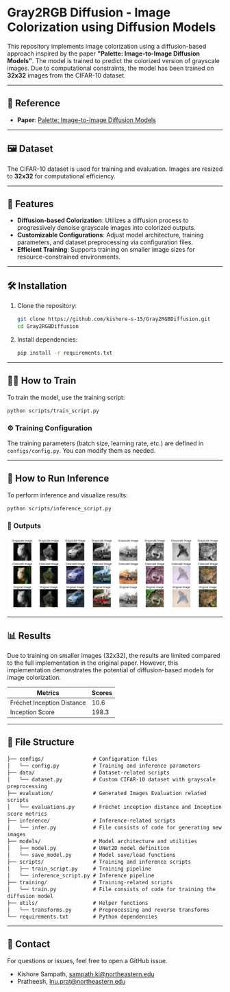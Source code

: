 # Gray2RGB Diffusion - Image Colorization using Diffusion Models

This repository implements image colorization using a diffusion-based approach inspired by the paper **"Palette:
Image-to-Image Diffusion Models"**. The model is trained to predict the colorized version of grayscale images. Due to
computational constraints, the model has been trained on **32x32** images from the CIFAR-10 dataset.

---

## 📜 Reference

- **Paper**: [Palette: Image-to-Image Diffusion Models](https://arxiv.org/abs/2111.05826)

---

## 🖼️ Dataset

The CIFAR-10 dataset is used for training and evaluation. Images are resized to **32x32** for computational efficiency.

---

## 🚀 Features

- **Diffusion-based Colorization**: Utilizes a diffusion process to progressively denoise grayscale images into
  colorized outputs.
- **Customizable Configurations**: Adjust model architecture, training parameters, and dataset preprocessing via
  configuration files.
- **Efficient Training**: Supports training on smaller image sizes for resource-constrained environments.

---

## 🛠️ Installation

1. Clone the repository:
   ```bash
   git clone https://github.com/kishore-s-15/Gray2RGBDiffusion.git
   cd Gray2RGBDiffusion
   ```

2. Install dependencies:
   ```bash
   pip install -r requirements.txt
   ```

---

## 🏋️‍♂️ How to Train

To train the model, use the training script:
```bash
python scripts/train_script.py
```

### ⚙️ Training Configuration

The training parameters (batch size, learning rate, etc.) are defined in `configs/config.py`. You can modify them as
needed.

---

## 🧪 How to Run Inference

To perform inference and visualize results:

```bash
python scripts/inference_script.py
```

### 🧹 Outputs

![Colorization.png](gray2rgb_diffusion/imgs/colorization.png)

---

## 📊 Results

Due to training on smaller images (32x32), the results are limited compared to the full implementation in the original
paper. However, this implementation demonstrates the potential of diffusion-based models for image colorization.

| Metrics                     | Scores |
|-----------------------------|--------|
| Fréchet Inception Distance  | 10.6   |
| Inception Score            | 198.3  |

---

## 📂 File Structure

```plaintext
├── configs/                # Configuration files
│   └── config.py           # Training and inference parameters
├── data/                   # Dataset-related scripts
│   └── dataset.py          # Custom CIFAR-10 dataset with grayscale preprocessing
├── evaluation/             # Generated Images Evaluation related scripts
│   └── evaluations.py      # Fréchet inception distance and Inception score metrics
├── inference/              # Inference-related scripts
│   └── infer.py            # File consists of code for generating new images
├── models/                 # Model architecture and utilities
│   ├── model.py            # UNet2D model definition
│   └── save_model.py       # Model save/load functions
├── scripts/                # Training and inference scripts
│   ├── train_script.py     # Training pipeline
│   └── inference_script.py # Inference pipeline
├── training/               # Training-related scripts
│   └── train.py            # File consists of code for training the diffusion model
├── utils/                  # Helper functions
│   └── transforms.py       # Preprocessing and reverse transforms
└── requirements.txt        # Python dependencies
```

---

## 📧 Contact

For questions or issues, feel free to open a GitHub issue.

- Kishore Sampath, sampath.ki@northeastern.edu
- Pratheesh, lnu.prat@northeastern.edu
